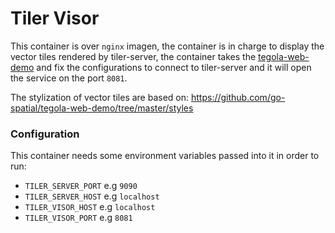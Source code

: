 # Tiler Visor

This container is over `nginx` imagen, the container is in charge to display the vector tiles rendered by tiler-server, the container takes the [tegola-web-demo](https://github.com/go-spatial/tegola-web-demo) and fix the configurations to connect to tiler-server and it will open the service on the port `8081`.

The stylization of vector tiles are based on: https://github.com/go-spatial/tegola-web-demo/tree/master/styles


### Configuration

This container needs some environment variables passed into it in order to run:

- `TILER_SERVER_PORT` e.g `9090`
- `TILER_SERVER_HOST` e.g `localhost`
- `TILER_VISOR_HOST` e.g `localhost`
- `TILER_VISOR_PORT` e.g `8081`